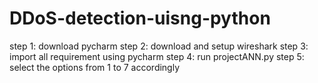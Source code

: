 # DDoS-detection-uisng-python
step 1:
download pycharm
step 2: 
download and setup wireshark
step 3:
import all requirement using pycharm
step 4:
run projectANN.py
step 5:
select the options from 1 to 7 accordingly
